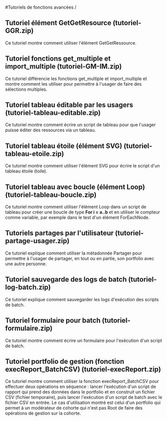 #Tutoriels de fonctions avancées / 


## Tutoriel élément GetGetResource (tutoriel-GGR.zip)
Ce tutoriel montre comment utiliser l'élément GetGetRessource.

## Tutoriel fonctions get_multiple et import_multiple (tutoriel-GM-IM.zip)
Ce tutoriel différencie les fonctions get_multiple et import_multiple et montre comment les utiliser pour permettre à l'usager de faire des sélections multiples.

## Tutoriel tableau éditable par les usagers (tutoriel-tableau-editable.zip)
Ce tutoriel montre comment écrire un script de tableau pour que l'usager puisse éditer des ressources via un tableau.

## Tutoriel tableau étoile (élément SVG) (tutoriel-tableau-etoile.zip)
Ce tutoriel montre comment utiliser l'élément SVG pour écrire le script d'un tableau étoile (toile).

## Tutoriel tableau avec boucle (élément Loop) (tutoriel-tableau-boucle.zip)
Ce tutoriel montre comment utiliser l'élément Loop dans un script de tableau pour créer une boucle de type **For i = a..b** et en utiliser le compteur comme variable, par exemple dans le test d'un élément ForEachNode.

## Tutoriels partages par l'utilisateur (tutoriel-partage-usager.zip)
Ce tutoriel explique comment utiliser la métadonnée Partager pour permettre à l'usager de partager, en tout ou en partie, son portfolio avec une autre personne.

## Tutoriel sauvegarde des logs de batch (tutoriel-log-batch.zip)
Ce tutoriel explique comment sauvegarder les logs d'exécution des scripts de batch.

## Tutoriel formulaire pour batch (tutoriel-formulaire.zip)
Ce tutoriel montre comment écrire un formulaire pour l'exécution d'un script de batch.

## Tutoriel portfolio de gestion (fonction execReport_BatchCSV) (tutoriel-execReport.zip)
Ce tutoriel montre comment utiliser la fonction execReport_BatchCSV pour effectuer deux opérations en séquence : lancer l'exécution d'un script de rapport qui prend des données dans le portfolio et en construit un fichier CSV (fichier temporaire), puis lancer l'exécution d'un script de batch avec le fichier CSV en entrée. Le cas d'utilisation montré est celui d'un portfolio qui permet à un modérateur de cohorte qui n'est pas Root de faire des opérations de gestion sur la cohorte.